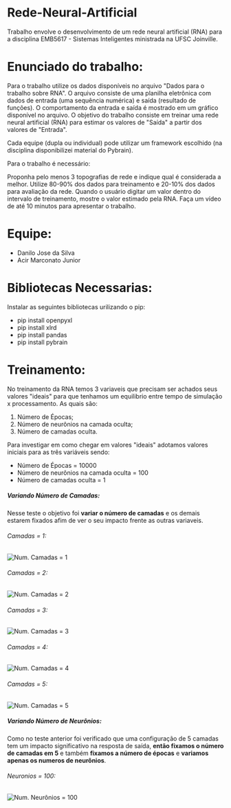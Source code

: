 # Rede-Neural-Artificial
Trabalho envolve o desenvolvimento de um rede neural artificial (RNA) para a disciplina EMB5617 - Sistemas Inteligentes ministrada na UFSC Joinville.

# Enunciado do trabalho:
Para o trabalho utilize os dados disponíveis no arquivo "Dados para o trabalho sobre RNA". O arquivo consiste de uma planilha eletrônica com dados de entrada (uma sequência numérica) e saída (resultado de funções). O comportamento da entrada e saída é mostrado em um gráfico disponível no arquivo.  O objetivo do trabalho consiste em treinar uma rede neural artificial (RNA) para estimar os valores de "Saída" a partir dos valores de "Entrada".

Cada equipe (dupla ou individual) pode utilizar um framework escolhido (na disciplina disponibilizei material do Pybrain).

Para o trabalho é necessário:

Proponha pelo menos 3 topografias de rede e indique qual é considerada a melhor.
Utilize 80-90% dos dados para treinamento e 20-10% dos dados para avaliação da rede.
Quando o usuário digitar um valor dentro do intervalo de treinamento, mostre o valor estimado pela RNA.
Faça um vídeo de até 10 minutos para apresentar o trabalho.

# Equipe:
- Danilo Jose da Silva
- Acir Marconato Junior

# Bibliotecas Necessarias:
Instalar as seguintes bibliotecas urilizando o pip:
- pip install openpyxl
- pip install xlrd
- pip install pandas
- pip install pybrain

# Treinamento:

No treinamento da RNA temos 3 variaveis que precisam ser achados seus valores "ideais" para que tenhamos um equilibrio entre tempo de simulação x processamento. As quais são:
1. Número de Épocas;
2. Número de neurônios na camada oculta;
3. Número de camadas oculta.

Para investigar em como chegar em valores "ideais" adotamos valores iniciais para as três variáveis sendo:<br>
- Número de Épocas = 10000
- Número de neurônios na camada oculta = 100
- Número de camadas oculta = 1

##### Variando Número de Camadas:
Nesse teste o objetivo foi **variar o número de camadas** e os demais estarem fixados afim de ver o seu impacto frente as outras variaveis.<br>

###### Camadas = 1:
![Num. Camadas = 1](https://i.postimg.cc/L4nvQVjy/E1x1-C1x100-S1x1-EP10000.png "Num. Camadas = 1")

###### Camadas = 2:
![Num. Camadas = 2](https://i.postimg.cc/XJhK6T9s/E1x1-C2x100-S1x1-EP10000.png "Num. Camadas = 2")

###### Camadas = 3:
![Num. Camadas = 3](https://i.postimg.cc/BbHF9tSv/E1x1-C3x100-S1x1-EP10000.png "Num. Camadas = 3")

###### Camadas = 4:
![Num. Camadas = 4](https://i.postimg.cc/QMCWNf8w/E1x1-C4x100-S1x1-EP10000.png "Num. Camadas = 4")

###### Camadas = 5:
![Num. Camadas = 5](https://i.postimg.cc/L5KqTRtF/E1x1-C5x100-S1x1-EP10000.png "Num. Camadas = 5")

##### Variando Número de Neurônios:
Como no teste anterior foi verificado que uma configuração de 5 camadas tem um impacto significativo na resposta de saída, **então fixamos o número de camadas em 5** e também **fixamos a número de épocas** e **variamos apenas os numeros de neurônios**.

###### Neuronios = 100:
![Num. Neurônios = 100](https://i.postimg.cc/L5KqTRtF/E1x1-C5x100-S1x1-EP10000.png "Num. Camadas = 5")